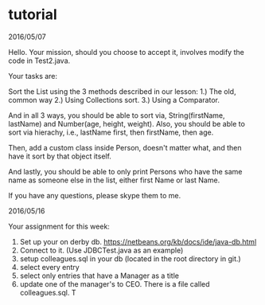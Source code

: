 # tutorial

2016/05/07

Hello. Your mission, should you choose to accept it, involves modify the code in Test2.java. 

Your tasks are:

Sort the List using the 3 methods described in our lesson:
1.) The old, common way
2.) Using Collections sort.
3.) Using a Comparator.

And in all 3 ways, you should be able to sort via, String(firstName, lastName) and Number(age, height, weight).
Also, you should be able to sort via hierachy, i.e., lastName first, then firstName, then age.

Then, add a custom class inside Person, doesn't matter what, and then have it sort by that object itself.

And lastly, you should be able to only print Persons who have the same name as someone else in the list, either first Name or last Name.

If you have any questions, please skype them to me.

2016/05/16

Your assignment for this week:

1. Set up your on derby db. https://netbeans.org/kb/docs/ide/java-db.html
2. Connect to it. (Use JDBCTest.java as an example)
3. setup colleagues.sql in your db (located in the root directory in git.)
4. select every entry
5. select only entries that have a Manager as a title
6. update one of the manager's to CEO.
There is a file called colleagues.sql. T
